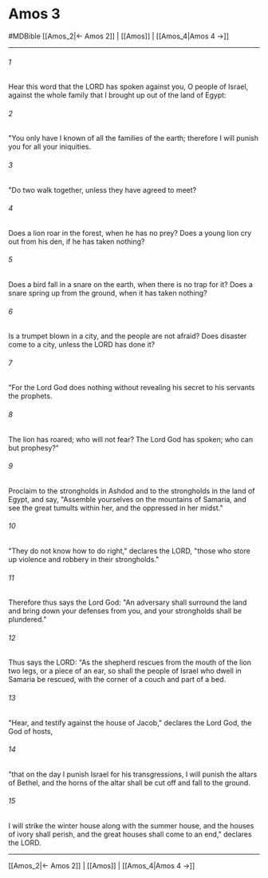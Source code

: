 # Amos 3
#MDBible
[[Amos_2|← Amos 2]] | [[Amos]] | [[Amos_4|Amos 4 →]]

***

###### 1 

Hear this word that the LORD has spoken against you, O people of Israel, against the whole family that I brought up out of the land of Egypt: 

###### 2 

"You only have I known of all the families of the earth; therefore I will punish you for all your iniquities. 

###### 3 

"Do two walk together, unless they have agreed to meet? 

###### 4 

Does a lion roar in the forest, when he has no prey? Does a young lion cry out from his den, if he has taken nothing? 

###### 5 

Does a bird fall in a snare on the earth, when there is no trap for it? Does a snare spring up from the ground, when it has taken nothing? 

###### 6 

Is a trumpet blown in a city, and the people are not afraid? Does disaster come to a city, unless the LORD has done it? 

###### 7 

"For the Lord God does nothing without revealing his secret to his servants the prophets. 

###### 8 

The lion has roared; who will not fear? The Lord God has spoken; who can but prophesy?" 

###### 9 

Proclaim to the strongholds in Ashdod and to the strongholds in the land of Egypt, and say, "Assemble yourselves on the mountains of Samaria, and see the great tumults within her, and the oppressed in her midst." 

###### 10 

"They do not know how to do right," declares the LORD, "those who store up violence and robbery in their strongholds." 

###### 11 

Therefore thus says the Lord God: "An adversary shall surround the land and bring down your defenses from you, and your strongholds shall be plundered." 

###### 12 

Thus says the LORD: "As the shepherd rescues from the mouth of the lion two legs, or a piece of an ear, so shall the people of Israel who dwell in Samaria be rescued, with the corner of a couch and part of a bed. 

###### 13 

"Hear, and testify against the house of Jacob," declares the Lord God, the God of hosts, 

###### 14 

"that on the day I punish Israel for his transgressions, I will punish the altars of Bethel, and the horns of the altar shall be cut off and fall to the ground. 

###### 15 

I will strike the winter house along with the summer house, and the houses of ivory shall perish, and the great houses shall come to an end," declares the LORD. 

***

[[Amos_2|← Amos 2]] | [[Amos]] | [[Amos_4|Amos 4 →]]
